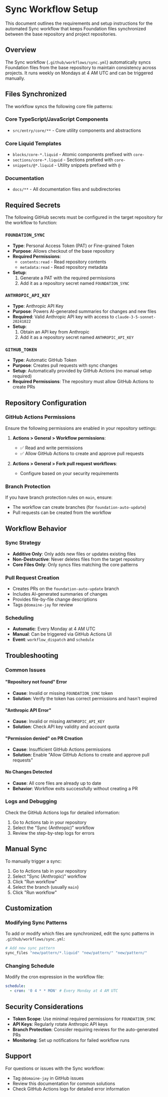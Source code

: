 # Sync Workflow Setup

This document outlines the requirements and setup instructions for the automated Sync workflow that keeps Foundation files synchronized between the base repository and project repositories.

## Overview

The Sync workflow (`.github/workflows/sync.yml`) automatically syncs Foundation files from the base repository to maintain consistency across projects. It runs weekly on Mondays at 4 AM UTC and can be triggered manually.

## Files Synchronized

The workflow syncs the following core file patterns:

### Core TypeScript/JavaScript Components

- `src/entry/core/**` - Core utility components and abstractions

### Core Liquid Templates

- `blocks/core-*.liquid` - Atomic components prefixed with `core-`
- `sections/core-*.liquid` - Sections prefixed with `core-`
- `snippets/@*.liquid` - Utility snippets prefixed with `@`

### Documentation

- `docs/**` - All documentation files and subdirectories

## Required Secrets

The following GitHub secrets must be configured in the target repository for the workflow to function:

### `FOUNDATION_SYNC`

- **Type**: Personal Access Token (PAT) or Fine-grained Token
- **Purpose**: Allows checkout of the base repository
- **Required Permissions**:
  - `contents:read` - Read repository contents
  - `metadata:read` - Read repository metadata
- **Setup**:
  1. Generate a PAT with the required permissions
  2. Add it as a repository secret named `FOUNDATION_SYNC`

### `ANTHROPIC_API_KEY`

- **Type**: Anthropic API Key
- **Purpose**: Powers AI-generated summaries for changes and new files
- **Required**: Valid Anthropic API key with access to `claude-3-5-sonnet-20241022`
- **Setup**:
  1. Obtain an API key from Anthropic
  2. Add it as a repository secret named `ANTHROPIC_API_KEY`

### `GITHUB_TOKEN`

- **Type**: Automatic GitHub Token
- **Purpose**: Creates pull requests with sync changes
- **Setup**: Automatically provided by GitHub Actions (no manual setup required)
- **Required Permissions**: The repository must allow GitHub Actions to create PRs

## Repository Configuration

### GitHub Actions Permissions

Ensure the following permissions are enabled in your repository settings:

1. **Actions > General > Workflow permissions**:

   - ✅ Read and write permissions
   - ✅ Allow GitHub Actions to create and approve pull requests

2. **Actions > General > Fork pull request workflows**:
   - Configure based on your security requirements

### Branch Protection

If you have branch protection rules on `main`, ensure:

- The workflow can create branches (for `foundation-auto-update`)
- Pull requests can be created from the workflow

## Workflow Behavior

### Sync Strategy

- **Additive Only**: Only adds new files or updates existing files
- **Non-Destructive**: Never deletes files from the target repository
- **Core Files Only**: Only syncs files matching the core patterns

### Pull Request Creation

- Creates PRs on the `foundation-auto-update` branch
- Includes AI-generated summaries of changes
- Provides file-by-file change descriptions
- Tags `@domaine-jay` for review

### Scheduling

- **Automatic**: Every Monday at 4 AM UTC
- **Manual**: Can be triggered via GitHub Actions UI
- **Event**: `workflow_dispatch` and `schedule`

## Troubleshooting

### Common Issues

#### "Repository not found" Error

- **Cause**: Invalid or missing `FOUNDATION_SYNC` token
- **Solution**: Verify the token has correct permissions and hasn't expired

#### "Anthropic API Error"

- **Cause**: Invalid or missing `ANTHROPIC_API_KEY`
- **Solution**: Check API key validity and account quota

#### "Permission denied" on PR Creation

- **Cause**: Insufficient GitHub Actions permissions
- **Solution**: Enable "Allow GitHub Actions to create and approve pull requests"

#### No Changes Detected

- **Cause**: All core files are already up to date
- **Behavior**: Workflow exits successfully without creating a PR

### Logs and Debugging

Check the GitHub Actions logs for detailed information:

1. Go to Actions tab in your repository
2. Select the "Sync (Anthropic)" workflow
3. Review the step-by-step logs for errors

## Manual Sync

To manually trigger a sync:

1. Go to Actions tab in your repository
2. Select "Sync (Anthropic)" workflow
3. Click "Run workflow"
4. Select the branch (usually `main`)
5. Click "Run workflow"

## Customization

### Modifying Sync Patterns

To add or modify which files are synchronized, edit the sync patterns in `.github/workflows/sync.yml`:

```bash
# Add new sync pattern
sync_files "new/pattern/*.liquid" "new/pattern/" "new/pattern/"
```

### Changing Schedule

Modify the cron expression in the workflow file:

```yaml
schedule:
  - cron: '0 4 * * MON' # Every Monday at 4 AM UTC
```

## Security Considerations

- **Token Scope**: Use minimal required permissions for `FOUNDATION_SYNC`
- **API Keys**: Regularly rotate Anthropic API keys
- **Branch Protection**: Consider requiring reviews for the auto-generated PRs
- **Monitoring**: Set up notifications for failed workflow runs

## Support

For questions or issues with the Sync workflow:

- Tag `@domaine-jay` in GitHub issues
- Review this documentation for common solutions
- Check GitHub Actions logs for detailed error information
